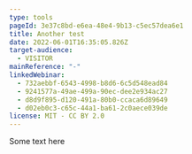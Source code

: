 ```yaml
---
type: tools
pageId: 3e37c8bd-e6ea-48e4-9b13-c5ec57dea6e1
title: Another test
date: 2022-06-01T16:35:05.826Z
target-audience:
  - VISITOR
mainReference: "-"
linkedWebinar:
  - 732aebbf-6543-4998-b8d6-6c5d548ead84
  - 9241577a-49ae-499a-90ec-dee2e934ac27
  - d8d9f895-d120-491a-80b0-ccaca6d89649
  - d02eb0c3-c65c-44a1-ba61-2c0aece039de
license: MIT - CC BY 2.0
---
```

Some text here